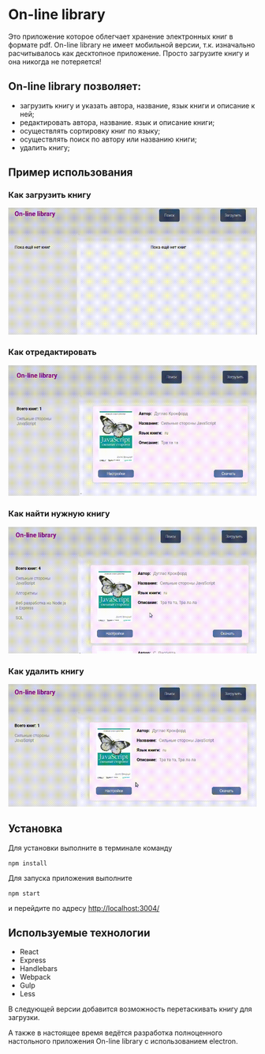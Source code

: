 # On-line library

Это приложение которое облегчает хранение электронных книг в формате pdf.
On-line library не имеет мобильной версии, т.к. изначально расчитывалось как 
десктопное приложение.
Просто загрузите книгу и она никогда не потеряется!



## On-line library позволяет:
* загрузить книгу и указать автора, название, язык книги и описание к ней;
* редактировать автора, название. язык и описание книги;
* осуществлять сортировку книг по языку;
* осуществлять поиск по автору или названию книги;
* удалить книгу;



## Пример использования

### Как загрузить книгу

![Example upload](https://github.com/alexeyvax/on-line-library/blob/master/gif-example/upload.gif)

### Как отредактировать

![Example change](https://github.com/alexeyvax/on-line-library/blob/master/gif-example/change.gif)

### Как найти нужную книгу

![Example search](https://github.com/alexeyvax/on-line-library/blob/master/gif-example/search.gif)

### Как удалить книгу

![Example remove](https://github.com/alexeyvax/on-line-library/blob/master/gif-example/remove.gif)

## Установка

Для установки выполните в терминале команду

	npm install

Для запуска приложения выполните

	npm start

и перейдите по адресу <http://localhost:3004/>



## Используемые технологии
* React
* Express
* Handlebars
* Webpack
* Gulp
* Less



В следующей версии добавится возможность перетаскивать книгу для загрузки.

А также в настоящее время ведётся разработка полноценного настольного приложения 
On-line library с использованием electron.
